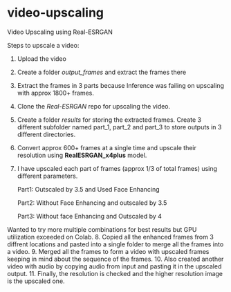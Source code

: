 # video-upscaling
Video Upscaling using Real-ESRGAN

Steps to upscale a video:
1. Upload the video
2. Create a folder *output_frames* and extract the frames there
3. Extract the frames in 3 parts because Inference was failing on upscaling with approx 1800+ frames.
4. Clone the *Real-ESRGAN* repo for upscaling the video.
5. Create a folder *results* for storing the extracted frames. Create 3 different subfolder named part_1, part_2 and part_3 to store outputs in 3 different directories.
6. Convert approx 600+ frames at a single time and upscale their resolution using **RealESRGAN_x4plus** model.
7. I have upscaled each part of frames (approx 1/3 of total frames) using different parameters.

   Part1: Outscaled by 3.5 and Used Face Enhancing

   Part2: Without Face Enhancing and outscaled by 3.5
   
   Part3: Without face Enhancing and Outscaled by 4

Wanted to try more multiple combinations for best results but GPU utilization exceeded on Colab.
8. Copied all the enhanced frames from 3 diffrent locations and pasted into a single folder to merge all the frames into a video.
9. Merged all the frames to form a video with upscaled frames keeping in mind about the sequence of the frames.
10. Also created another video with audio by copying audio from input and pasting it in the upscaled output.
11. Finally, the resolution is checked and the higher resolution image is the upscaled one.
